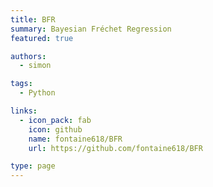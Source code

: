 ```yaml
---
title: BFR
summary: Bayesian Fréchet Regression
featured: true

authors: 
  - simon

tags:
  - Python

links:
  - icon_pack: fab
    icon: github
    name: fontaine618/BFR
    url: https://github.com/fontaine618/BFR

type: page
---
```

